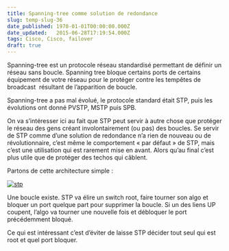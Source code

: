 ```yaml
---
title: Spanning-tree comme solution de redondance
slug: temp-slug-36
date_published: 1970-01-01T00:00:00.000Z
date_updated:   2015-06-28T17:19:54.000Z
tags: Cisco, Cisco, failover
draft: true
---
```



Spanning-tree est un protocole réseau standardisé permettant de définir un réseau sans boucle. Spanning tree bloque certains ports de certains équipement de votre réseau pour le protéger contre les tempêtes de broadcast  résultant de l’apparition de boucle.

Spanning-tree a pas mal évolué, le protocole standard était STP, puis les évolutions ont donné PVSTP, MSTP puis SPB.

On va s’intéresser ici au fait que STP peut servir à autre chose que protéger le réseau des gens créant involontairement (ou pas) des boucles. Se servir de STP comme d’une solution de redondance n’a rien de nouveau ou de révolutionnaire, c’est même le comportement « par défaut » de STP, mais c’est une utilisation qui est rarement mise en avant. Alors qu’au final c’est plus utile que de protéger des techos qui câblent.

Partons de cette architecture simple :

[![stp](http://res.cloudinary.com/vsense/image/upload/v1435508394/stp_pylgmj.png)](http://res.cloudinary.com/vsense/image/upload/v1435508394/stp_pylgmj.png)

Une boucle existe. STP va élire un switch root, faire tourner son algo et bloquer un port quelque part pour supprimer la boucle. Si un des liens UP coupent, l’algo va tourner une nouvelle fois et débloquer le port précédemment bloqué.

Ce qui est intéressant c’est d’éviter de laisse STP décider tout seul qui est root et quel port bloquer.



